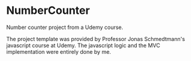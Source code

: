 # NumberCounter
Number counter project from a Udemy course.

The project template was provided by Professor Jonas Schmedtmann's javascript course at Udemy. The javascript logic and the MVC implementation were entirely done by me.
